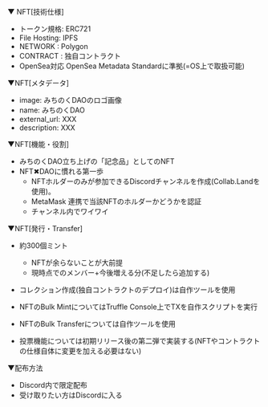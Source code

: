 ▼ NFT[技術仕様]
- トークン規格: ERC721
- File Hosting: IPFS
- NETWORK : Polygon
- CONTRACT : 独自コントラクト
- OpenSea対応 OpenSea Metadata Standardに準拠(=OS上で取扱可能)

▼NFT[メタデータ]
- image: みちのくDAOのロゴ画像
- name: みちのくDAO
- external_url: XXX
- description: XXX

▼NFT[機能・役割]
- みちのくDAO立ち上げの「記念品」としてのNFT
- NFT✖︎DAOに慣れる第一歩
  - NFTホルダーのみが参加できるDiscordチャンネルを作成(Collab.Landを使用)。
  - MetaMask 連携で当該NFTのホルダーかどうかを認証
  - チャンネル内でワイワイ


▼NFT[発行・Transfer]
- 約300個ミント
  - NFTが余らないことが大前提
  - 現時点でのメンバー+今後増える分(不足したら追加する)
- コレクション作成(独自コントラクトのデプロイ)は自作ツールを使用
- NFTのBulk MintについてはTruffle Console上でTXを自作スクリプトを実行
- NFTのBulk Transferについては自作ツールを使用

- 投票機能については初期リリース後の第二弾で実装する(NFTやコントラクトの仕様自体に変更を加える必要はない)


▼配布方法
- Discord内で限定配布
- 受け取りたい方はDiscordに入る 